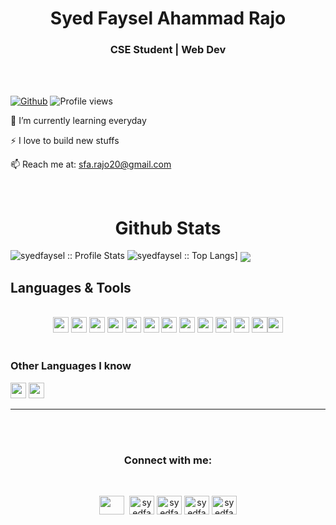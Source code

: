 <!-- github profile stats -->


<!-- =================================== -->



<h1 align="center">Syed Faysel Ahammad Rajo</h1>

<h3 align="center">CSE Student | Web Dev</h3>
<br />
<br />

[![Github](https://img.shields.io/github/followers/syedfaysel?label=Follow&style=social)](https://github.com/syedfaysel)&nbsp;![Profile views](https://gpvc.arturio.dev/syedfaysel)

🌱 I’m currently learning everyday  
 
⚡ I love to build new stuffs

📫 Reach me at: sfa.rajo20@gmail.com

<br>


<!-- Github Stats -->

<h1 align="center">Github Stats</h1>
    <img alt="syedfaysel :: Profile Stats" src="https://github-readme-stats.vercel.app/api?username=syedfaysel&theme=blue-green&amp;show_icons=true&amp;count_private=true&amp;hide_border=true" />
    <img alt="syedfaysel :: Top Langs]" src="https://github-readme-stats.vercel.app/api/top-langs/?username=syedfaysel&layout=compact&count_private=true&theme=blue-green&hide_border=true">
    <img  align="center" src="https://github-readme-streak-stats.herokuapp.com?user=syedfaysel&theme=blue-green&hide_border=true"/>

<br>


<h2>Languages & Tools</h2>

<br>
<div align="center">
<img src="https://img.shields.io/badge/HTML5-E34F26?style=for-the-badge&logo=html5&logoColor=white" height="25"/> <img src="https://img.shields.io/badge/CSS3-1572B6?style=for-the-badge&logo=css3&logoColor=white" height="25"/> <img src="https://img.shields.io/badge/javascript-F7DF1E.svg?&style=for-the-badge&logo=javascript&logoColor=white" height="25"/> <img src="https://img.shields.io/badge/React-20232A?style=for-the-badge&logo=react&logoColor=61DAFB" height="25"/> <img src="https://img.shields.io/badge/React_Router-CA4245?style=for-the-badge&logo=react-router&logoColor=white" height="25"/>  <img src="https://img.shields.io/badge/Bootstrap-563D7C?style=for-the-badge&logo=bootstrap&logoColor=white" height="25"/> <img src="https://img.shields.io/badge/Tailwind_CSS-38B2AC?style=for-the-badge&logo=tailwind-css&logoColor=white" height="25"/> <img src="https://img.shields.io/badge/Netlify-00C7B7?style=for-the-badge&logo=netlify&logoColor=white" height="25"/> <img src="https://img.shields.io/badge/Heroku-430098?style=for-the-badge&logo=heroku&logoColor=white" height="25"/> <img src="https://img.shields.io/badge/firebase-FFCA28.svg?&style=for-the-badge&logo=firebase&logoColor=white" height="25"/> <img src="https://img.shields.io/badge/Node.js-43853D?style=for-the-badge&logo=node.js&logoColor=white" height="25"/> <img src="https://img.shields.io/badge/-MongoDB-4DB33D?style=flat&logo=mongodb&logoColor=FFFFFF" height="25"/><img src="https://img.shields.io/badge/-MySQL-F29111?style=flat&logo=mysql&logoColor=FFFFFF" height="25"/>
</div>
<br/>

### Other Languages I know

<img src="https://img.shields.io/badge/-Python-F29145?style=flat&logo=python&logoColor=FFFFFF" height="25"/> <img src="https://img.shields.io/badge/-C%20&%20C++-659ad2?style=flat&logo=c%2B%2B&logoColor=ffffff" height="25"/>

---

<br/> <br/>




<h3 align="center">Connect with me:</h3>
<br>
<p align="center">
<a href="mailto:sfa.rajo20@gmail.com" target="_blank" rel="noopener" ><img align="center" src="https://www.pngkey.com/png/full/84-840977_email-png-icon.png" height="30" width="40"/></a>&nbsp;
<a href="https://twitter.com/syedfaysel/" target="_blank"><img align="center" src="https://raw.githubusercontent.com/rahuldkjain/github-profile-readme-generator/master/src/images/icons/Social/twitter.svg" alt="syedfaysel" height="30" width="40" /></a>
<a href="https://www.linkedin.com/in/syedfaysel/" target="_blank"><img align="center" src="https://raw.githubusercontent.com/rahuldkjain/github-profile-readme-generator/master/src/images/icons/Social/linked-in-alt.svg" alt="syedfaysel" height="30" width="40" /></a>
<a href="https://www.facebook.com/sfa.rajo" target="_blank"><img align="center" src="https://raw.githubusercontent.com/rahuldkjain/github-profile-readme-generator/master/src/images/icons/Social/facebook.svg" alt="syedfaysel" height="30" width="40" /></a>
<a href="https://www.instagram.com/rajo_28/" target="_blank"><img align="center" src="https://raw.githubusercontent.com/rahuldkjain/github-profile-readme-generator/master/src/images/icons/Social/instagram.svg" alt="syedfaysel" height="30" width="40" /></a>
</p>
<br>
<br />

